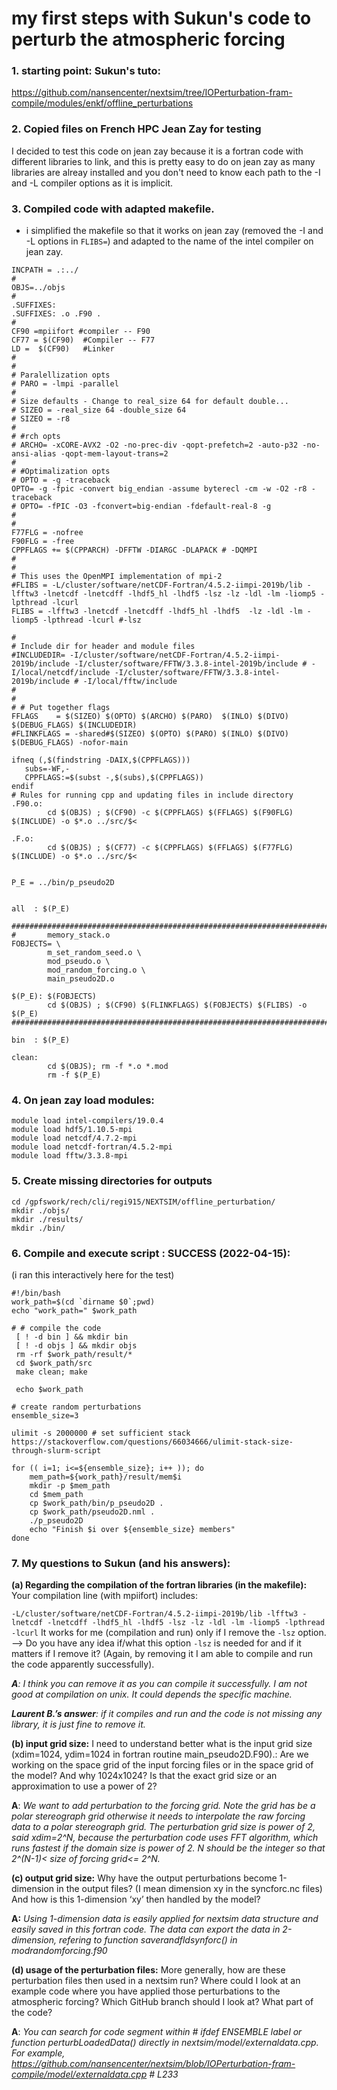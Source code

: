# my first steps with Sukun's code to perturb the atmospheric forcing

### 1. starting point: Sukun's tuto:
 https://github.com/nansencenter/nextsim/tree/IOPerturbation-fram-compile/modules/enkf/offline_perturbations

### 2. Copied files on French HPC Jean Zay for testing
I decided to test this code on jean zay because it is a fortran code with different libraries to link, and this is pretty easy to do on jean zay as many libraries are alreay installed and you don't need to know each path to the -I and -L compiler options as it is implicit.

### 3. Compiled code with adapted makefile.
* i simplified the makefile so that it works on jean zay (removed the -I and -L options in `FLIBS=`) and adapted to the name of the intel compiler on jean zay.
```
INCPATH = .:../
#
OBJS=../objs
#
.SUFFIXES:
.SUFFIXES: .o .F90 .
#
CF90 =mpiifort #compiler -- F90
CF77 = $(CF90)  #Compiler -- F77
LD =  $(CF90)   #Linker 
#
#
# Paralellization opts
# PARO = -lmpi -parallel
#
# Size defaults - Change to real_size 64 for default double...
# SIZEO = -real_size 64 -double_size 64
# SIZEO = -r8 
#
# #rch opts
# ARCHO= -xCORE-AVX2 -O2 -no-prec-div -qopt-prefetch=2 -auto-p32 -no-ansi-alias -qopt-mem-layout-trans=2 
#
# #Optimalization opts
# OPTO = -g -traceback
OPTO= -g -fpic -convert big_endian -assume byterecl -cm -w -O2 -r8 -traceback
# OPTO= -fPIC -O3 -fconvert=big-endian -fdefault-real-8 -g 
#
#
F77FLG = -nofree
F90FLG = -free
CPPFLAGS += $(CPPARCH) -DFFTW -DIARGC -DLAPACK # -DQMPI
#
#
# This uses the OpenMPI implementation of mpi-2
#FLIBS = -L/cluster/software/netCDF-Fortran/4.5.2-iimpi-2019b/lib -lfftw3 -lnetcdf -lnetcdff -lhdf5_hl -lhdf5 -lsz -lz -ldl -lm -liomp5 -lpthread -lcurl
FLIBS = -lfftw3 -lnetcdf -lnetcdff -lhdf5_hl -lhdf5  -lz -ldl -lm -liomp5 -lpthread -lcurl #-lsz

#
# Include dir for header and module files
#INCLUDEDIR= -I/cluster/software/netCDF-Fortran/4.5.2-iimpi-2019b/include -I/cluster/software/FFTW/3.3.8-intel-2019b/include # -I/local/netcdf/include -I/cluster/software/FFTW/3.3.8-intel-2019b/include # -I/local/fftw/include
#
#
# # Put together flags
FFLAGS    = $(SIZEO) $(OPTO) $(ARCHO) $(PARO)  $(INLO) $(DIVO) $(DEBUG_FLAGS) $(INCLUDEDIR)
#FLINKFLAGS = -shared#$(SIZEO) $(OPTO) $(PARO) $(INLO) $(DIVO) $(DEBUG_FLAGS) -nofor-main

ifneq (,$(findstring -DAIX,$(CPPFLAGS)))
   subs=-WF,-
   CPPFLAGS:=$(subst -,$(subs),$(CPPFLAGS))
endif
# Rules for running cpp and updating files in include directory
.F90.o:
        cd $(OBJS) ; $(CF90) -c $(CPPFLAGS) $(FFLAGS) $(F90FLG) $(INCLUDE) -o $*.o ../src/$<

.F.o:
        cd $(OBJS) ; $(CF77) -c $(CPPFLAGS) $(FFLAGS) $(F77FLG) $(INCLUDE) -o $*.o ../src/$<


P_E = ../bin/p_pseudo2D


all  : $(P_E)

############################################################################# 
#       memory_stack.o 
FOBJECTS= \
        m_set_random_seed.o \
        mod_pseudo.o \
        mod_random_forcing.o \
        main_pseudo2D.o

$(P_E): $(FOBJECTS)
        cd $(OBJS) ; $(CF90) $(FLINKFLAGS) $(FOBJECTS) $(FLIBS) -o $(P_E)
#############################################################################

bin  : $(P_E)

clean:
        cd $(OBJS); rm -f *.o *.mod
        rm -f $(P_E)
```

### 4. On jean zay load modules:
```
module load intel-compilers/19.0.4
module load hdf5/1.10.5-mpi
module load netcdf/4.7.2-mpi
module load netcdf-fortran/4.5.2-mpi
module load fftw/3.3.8-mpi
```

### 5. Create missing directories for outputs
```
cd /gpfswork/rech/cli/regi915/NEXTSIM/offline_perturbation/
mkdir ./objs/
mkdir ./results/
mkdir ./bin/

```

### 6. Compile and execute script : SUCCESS (2022-04-15):
(i ran this interactively here for the test)
```
#!/bin/bash
work_path=$(cd `dirname $0`;pwd)
echo "work_path=" $work_path

# # compile the code 
 [ ! -d bin ] && mkdir bin
 [ ! -d objs ] && mkdir objs
 rm -rf $work_path/result/*
 cd $work_path/src
 make clean; make

 echo $work_path

# create random perturbations
ensemble_size=3

ulimit -s 2000000 # set sufficient stack  https://stackoverflow.com/questions/66034666/ulimit-stack-size-through-slurm-script
  
for (( i=1; i<=${ensemble_size}; i++ )); do
    mem_path=${work_path}/result/mem$i
    mkdir -p $mem_path
    cd $mem_path
    cp $work_path/bin/p_pseudo2D . 
    cp $work_path/pseudo2D.nml .
    ./p_pseudo2D
    echo "Finish $i over ${ensemble_size} members"
done

```

### 7. My questions to Sukun (and his answers):

**(a) Regarding the compilation of the fortran libraries (in the makefile):**
Your compilation line (with mpiifort) includes:

`-L/cluster/software/netCDF-Fortran/4.5.2-iimpi-2019b/lib -lfftw3 -lnetcdf -lnetcdff -lhdf5_hl -lhdf5 -lsz -lz -ldl -lm -liomp5 -lpthread -lcurl`
It works for me (compilation and run) only if I remove the `-lsz` option.
—> Do you have any idea if/what this option `-lsz` is needed for and if it matters if I remove it? (Again, by removing it I am able to compile and run the code apparently successfully).

***A**: I think you can remove it as you can compile it successfully. I am not good at compilation on unix. It could depends the specific machine.*

***Laurent B.’s answer**: if it compiles and run and the code is not missing any library, it is just fine to remove it.*



**(b) input grid size:**
I need to understand better what is the input grid size (xdim=1024, ydim=1024 in fortran routine main_pseudo2D.F90).:
Are we working on the space grid of the input forcing files or in the space grid of the model?
And why 1024x1024? Is that the exact grid size or an approximation to use a power of 2?

**A**: *We want to add perturbation to the forcing grid. Note the grid has be a polar stereograph grid otherwise it needs to interpolate the raw forcing data to a polar stereograph grid. The perturbation grid size is power of 2, said xdim=2^N, because the perturbation code uses FFT algorithm, which runs fastest if the domain size is power of 2. N should be the integer so that 2^(N-1)< size of forcing grid<= 2^N.* 

**(c) output grid size:**
Why have the output perturbations become 1-dimension in the output files? (I mean dimension xy in the syncforc.nc files) And how is this 1-dimension ‘xy’ then handled by the model?

**A:** *Using 1-dimension data is easily applied for nextsim data structure and easily saved in this fortran code. The data can export the data in 2-dimension, refering to function saverandfldsynforc() in modrandomforcing.f90*


**(d) usage of the perturbation files:**
More generally, how are these perturbation files then used in a nextsim run? Where could I look at an example code where you have applied those perturbations to the atmospheric forcing? Which GitHub branch should I look at? What part of the code?

**A**: *You can search for code segment within # ifdef ENSEMBLE label or function perturbLoadedData() directly in nextsim/model/externaldata.cpp. For example, https://github.com/nansencenter/nextsim/blob/IOPerturbation-fram-compile/model/externaldata.cpp # L233*
